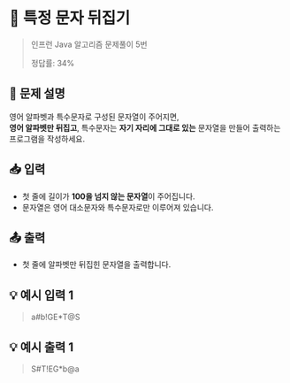 # 🧮 특정 문자 뒤집기

> 인프런 Java 알고리즘 문제풀이 5번
> 
> 정답률: 34%

## 📝 문제 설명

영어 알파벳과 특수문자로 구성된 문자열이 주어지면,  
**영어 알파벳만 뒤집고**, 특수문자는 **자기 자리에 그대로 있는** 문자열을 만들어 출력하는 프로그램을 작성하세요.

## 📥 입력

- 첫 줄에 길이가 **100을 넘지 않는 문자열**이 주어집니다.
- 문자열은 영어 대소문자와 특수문자로만 이루어져 있습니다.

## 📤 출력

- 첫 줄에 알파벳만 뒤집힌 문자열을 출력합니다.

## 💡 예시 입력 1

> a#b!GE*T@S

## 💡 예시 출력 1

> S#T!EG*b@a
